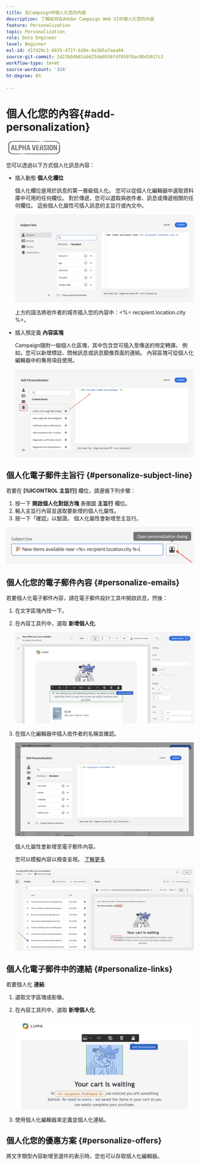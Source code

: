 ```yaml
---
title: 在Campaign中個人化您的內容
description: 了解如何在Adobe Campaign Web UI中個人化您的內容
feature: Personalization
topic: Personalization
role: Data Engineer
level: Beginner
exl-id: d1fd20c1-6835-4727-b20e-6e365a7aaa04
source-git-commit: 2d23b04b81ab625de0936fdf058f6ac8bd1017c3
workflow-type: tm+mt
source-wordcount: '324'
ht-degree: 0%

---
```


# 個人化您的內容{#add-personalization}

![](../assets/do-not-localize/badge.png)

您可以透過以下方式個人化訊息內容：

* 插入動態 **個人化欄位**

   個人化欄位是用於訊息的第一層級個人化。 您可以從個人化編輯器中選取資料庫中可用的任何欄位。 對於傳遞，您可以選取與收件者、訊息或傳遞相關的任何欄位。 這些個人化屬性可插入訊息的主旨行或內文中。

   ![](assets/perso-subject-line.png)

   上方的語法將收件者的城市插入您的內容中：&lt;%= recipient.location.city %>。

* 插入預定義 **內容區塊**

   Campaign隨附一組個人化區塊，其中包含您可插入至傳送的特定轉譯。 例如，您可以新增標誌、問候訊息或訊息鏡像頁面的連結。 內容區塊可從個人化編輯器中的專用項目使用。

   ![](assets/perso-content-blocks.png)
<!--
* Create **conditional content**

    Configure conditional content to add dynamic personalization based on the recipient’s profile for example. Text blocks and/or images are inserted when a particular condition is true.
-->

## 個人化電子郵件主旨行 {#personalize-subject-line}

若要在 **[!UICONTROL 主旨行]** 欄位，請遵循下列步驟：

1. 按一下 **開啟個人化對話方塊** 表徵圖 **主旨行** 欄位。
1. 輸入主旨行內容並選取要新增的個人化屬性。
1. 按一下「確認」以驗證。 個人化屬性會新增至主旨行。

![](assets/perso-subject.png)

## 個人化您的電子郵件內容 {#personalize-emails}

若要個人化電子郵件內容，請在電子郵件設計工具中開啟訊息，然後：

1. 在文字區塊內按一下。
1. 在內容工具列中，選取 **新增個人化**.

   ![](assets/perso-add-to-content.png)

1. 在個人化編輯器中插入收件者的名稱並確認。

   ![](assets/perso-add-name.png)

   個人化屬性會新增至電子郵件內容。

   您可以模擬內容以檢查呈現。 [了解更多](../preview-test/preview-content.md)

   ![](assets/perso-rendering.png)


## 個人化電子郵件中的連結 {#personalize-links}

若要個人化 **連結**:

1. 選取文字區塊或影像。
1. 在內容工具列中，選取 **新增個人化**.

   ![](assets/perso-link.png)

1. 使用個人化編輯器來定義並個人化連結。

## 個人化您的優惠方案 {#personalize-offers}

將文字類型內容新增至選件的表示時，您也可以存取個人化編輯器。
